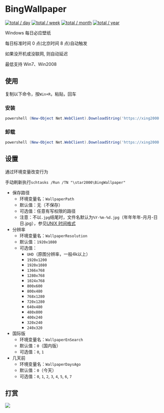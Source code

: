 # BingWallpaper

[![total / day](https://img.shields.io/badge/dynamic/json?url=https://data.jsdelivr.com/v1/package/gh/star2000/count@2/stats/day&label=total&query=total&suffix=+/+day&style=flat-square)](https://github.com/star2000/count)
[![total / week](https://img.shields.io/badge/dynamic/json?url=https://data.jsdelivr.com/v1/package/gh/star2000/count@2/stats/week&label=total&query=total&suffix=+/+week&style=flat-square)](https://github.com/star2000/count)
[![total / month](https://img.shields.io/badge/dynamic/json?url=https://data.jsdelivr.com/v1/package/gh/star2000/count@2/stats/month&label=total&query=total&suffix=+/+month&style=flat-square)](https://github.com/star2000/count)
[![total / year](https://img.shields.io/badge/dynamic/json?url=https://data.jsdelivr.com/v1/package/gh/star2000/count@2/stats/year&label=total&query=total&suffix=+/+year&style=flat-square)](https://github.com/star2000/count)

Windows 每日必应壁纸

每日标准时间 0 点(北京时间 8 点)自动触发

如果没开机或没联网, 则自动延迟

最低支持 Win7、Win2008

## 使用

复制以下命令，按`Win+R`，粘贴，回车

### 安装

```ps1
powershell (New-Object Net.WebClient).DownloadString('https://xing2000.coding.net/p/mirrors/d/BingWallpaper/git/raw/master/install.ps1') | iex
```

### 卸载

```ps1
powershell (New-Object Net.WebClient).DownloadString('https://xing2000.coding.net/p/mirrors/d/BingWallpaper/git/raw/master/uninstall.ps1') | iex
```

## 设置

通过环境变量改变行为

手动刷新执行`schtasks /Run /TN "\star2000\BingWallpaper"`

- 保存路径
  - 环境变量名：`WallpaperPath`
  - 默认值：无（不保存）
  - 可选值：任意有写权限的路径
  - 注意：不以`.jpg`结尾时，文件名默认为`%Y-%m-%d.jpg`（年年年年-月月-日日.jpg），参见[UNIX 时间格式](https://docs.microsoft.com/zh-cn/powershell/module/microsoft.powershell.utility/get-date#notes)
- 分辨率
  - 环境变量名：`WallpaperResolution`
  - 默认值：`1920x1080`
  - 可选值：
    - `UHD`（原图分辨率，一般4k以上）
    - `1920x1200`
    - `1920x1080`
    - `1366x768`
    - `1280x768`
    - `1024x768`
    - `800x600`
    - `800x480`
    - `768x1280`
    - `720x1280`
    - `640x480`
    - `480x800`
    - `400x240`
    - `320x240`
    - `240x320`
- 国际版
  - 环境变量名：`WallpaperEnSearch`
  - 默认值：`0`（国内版）
  - 可选值：`0`, `1`
- 几天前
  - 环境变量名：`WallpaperDaysAgo`
  - 默认值：`0`（今天）
  - 可选值：`0`, `1`, `2`, `3`, `4`, `5`, `6`, `7`

## 打赏

![](https://blog.star2000.work/images/alipay.png)
